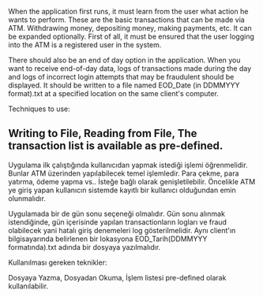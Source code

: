 When the application first runs, it must learn from the user what action he wants to perform. These are the basic transactions that can be made via ATM. Withdrawing money, depositing money, making payments, etc. It can be expanded optionally. First of all, it must be ensured that the user logging into the ATM is a registered user in the system.

There should also be an end of day option in the application. When you want to receive end-of-day data, logs of transactions made during the day and logs of incorrect login attempts that may be fraudulent should be displayed. It should be written to a file named EOD_Date (in DDMMYYY format).txt at a specified location on the same client's computer.

Techniques to use:

Writing to File,
Reading from File,
The transaction list is available as pre-defined.
---------------------------
Uygulama ilk çalıştığında kullanıcıdan yapmak istediği işlemi öğrenmelidir. Bunlar ATM üzerinden yapılabilecek temel işlemledir. Para çekme, para yatırma, ödeme yapma vs.. İsteğe bağlı olarak genişletilebilir. Öncelikle ATM ye giriş yapan kullanıcın sistemde kayıtlı bir kullanıcı olduğundan emin olunmalıdır.

Uygulamada bir de gün sonu seçeneği olmalıdır. Gün sonu alınmak istendiğinde, gün içerisinde yapılan transactionların logları ve fraud olabilecek yani hatalı giriş denemeleri log gösterilmelidir. Aynı client'ın bilgisayarında belirlenen bir lokasyona EOD_Tarih(DDMMYYY formatında).txt adında bir dosyaya yazılmalıdır.

Kullanılması gereken teknikler:

Dosyaya Yazma,
Dosyadan Okuma,
İşlem listesi pre-defined olarak kullanılabilir.
